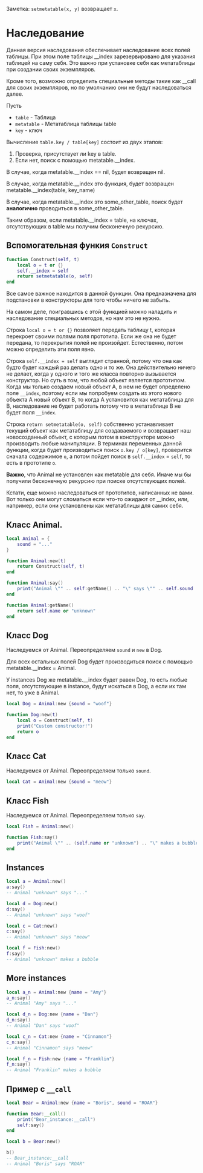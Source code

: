 Заметка: `setmetatable(x, y)` возвращает `x`.

# Наследование

Данная версия наследования обеспечивает наследование
всех полей таблицы. При этом поле таблицы __index
зарезервировано для указания таблицей на саму себя.
Это важно при установке себя как метатаблицы
при создании своих экземпляров.

Кроме того, возможно определить специальные методы
такие как __call для своих экземпляров,
но по умолчанию они не будут наследоваться далее.

Пусть
* `table` - Таблица
* `metatable` - Метатаблица таблицы table
* `key` - ключ

Вычисление `table.key / table[key]` состоит из двух этапов:
1. Проверка, присутствует ли key в table.
2. Если нет, поиск с помощью metatable.__index.

В случае, когда metatable.__index == nil,
будет возвращен nil.

В случае, когда metatable.__index это функция,
будет возвращен metatable.__index(table, key_name)

В случае, когда metatable.__index это some_other_table,
поиск будет __аналогично__ проводиться в some_other_table.

Таким образом, если metatable.__index = table, на ключах,
отсутствующих в table мы получим бесконечную рекурсию.

## Вспомогательная функия `Construct`
```lua
function Construct(self, t)
    local o = t or {}
    self.__index = self
    return setmetatable(o, self)
end
```
Все самое важное находится в данной функции. Она предназначена
для подстановки в конструкторы для того чтобы ничего не забыть.

На самом деле, поигравшись с этой функцией можно наладить и
наследование специальных методов, но нам это не нужно.

Строка `local o = t or {}` позволяет передать таблицу t,
которая перекроет своими полями поля прототипа.
Если же она не будет передана, то перекрытия полей не произойдет.
Естественно, потом можно определить эти поля явно.

Строка `self.__index = self` выглядит странной, потому что она
как будто будет каждый раз делать одно и то же.
Она действительно ничего не делает, когда у одного и того же
класса повторно вызывается конструктор.
Но суть в том, что любой объект является прототипом.
Когда мы только создаем новый объект A, в нем не будет определено поле
`__index`, поэтому если мы попробуем создать из этого нового
объекта A новый объект B, то когда A установится как метатаблица
для B, наследование не будет работать потому что в метатаблице B
не будет поля `__index`.

Строка `return setmetatable(o, self)` собственно устанавливает
текущий объект как метатаблицу для создаваемого и возвращает наш
новосозданный объект, с которым потом в конструкторе можно
производить любые манипуляции.
В терминах переменных данной функции, когда будет производиться
поиск `o.key / o[key]`, проверится сначала содержимое `o`,
а потом пойдет поиск в `self.__index` = `self`,
то есть в прототипе `o`.

__Важно__, что Animal не установлен как metatable для себя.
Иначе мы бы получили бесконечную рекурсию при поиске
отсутствующих полей.

Кстати, еще можно наследоваться от прототипов, написанных не вами.
Вот только они могут сломаться если что-то ожидают от __index,
или, например, если они установлены как метатаблицы для самих себя.

## Класс Animal.
```lua
local Animal = {
    sound = "..."
}

function Animal:new(t)
    return Construct(self, t)
end

function Animal:say()
    print("Animal \"" .. self:getName() .. "\" says \"" .. self.sound .. "\"")
end

function Animal:getName()
    return self.name or "unknown"
end
```

## Класс Dog

Наследуемся от Animal.
Переопределяем `sound` и `new` в Dog.

Для всех остальных полей Dog будет производиться
поиск с помощью metatable.__index = Animal.

У instances Dog же metatable.__index будет равен Dog,
то есть любые поля, отсутствующие в instance,
будут искаться в Dog, а если их там нет, то уже в Animal.
```lua
local Dog = Animal:new {sound = "woof"}

function Dog:new(t)
    local o = Construct(self, t)
    print("Custom constructor!")
    return o
end
```

## Класс Cat

Наследуемся от Animal.
Переопределяем только `sound`.
```lua
local Cat = Animal:new {sound = "meow"}
```

## Класс Fish
Наследуемся от Animal.
Переопределяем только `say`.
```lua
local Fish = Animal:new()

function Fish:say()
    print("Animal \"" .. (self.name or "unknown") .. "\" makes a bubble")
end
```

## Instances
```lua
local a = Animal:new()
a:say()
-- Animal "unknown" says "..."

local d = Dog:new()
d:say()
-- Animal "unknown" says "woof"

local c = Cat:new()
c:say()
-- Animal "unknown" says "meow"

local f = Fish:new()
f:say()
-- Animal "unknown" makes a bubble
```

## More instances
```lua
local a_n = Animal:new {name = "Amy"}
a_n:say()
-- Animal "Amy" says "..."

local d_n = Dog:new {name = "Dan"}
d_n:say()
-- Animal "Dan" says "woof"

local c_n = Cat:new {name = "Cinnamon"}
c_n:say()
-- Animal "Cinnamon" says "meow"

local f_n = Fish:new {name = "Franklin"}
f_n:say()
-- Animal "Franklin" makes a bubble
```

## Пример с `__call`
```lua
local Bear = Animal:new {name = "Boris", sound = "ROAR"}

function Bear:__call()
    print("Bear_instance:__call")
    self:say()
end

local b = Bear:new()

b()
-- Bear_instance:__call
-- Animal "Boris" says "ROAR"
```